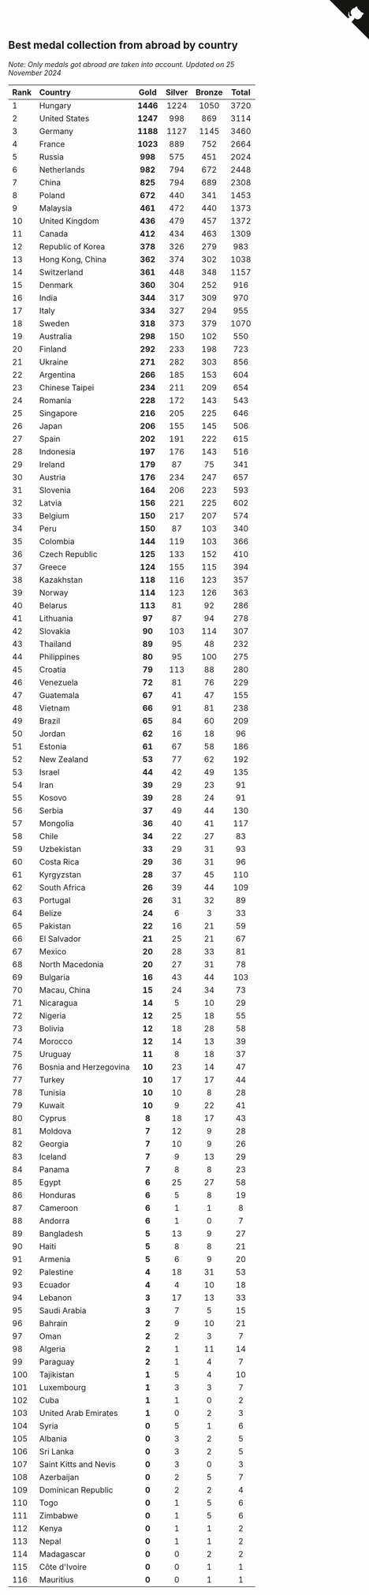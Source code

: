 ## Best medal collection from abroad by country

*Note: Only medals got abroad are taken into account.*
*Updated on 25 November 2024*

| Rank | Country | Gold | Silver | Bronze | Total |
| :--- | :--- | :--: | :--: | :--: | :--: |
| 1 | Hungary | **1446** | 1224 | 1050 | 3720 |
| 2 | United States | **1247** | 998 | 869 | 3114 |
| 3 | Germany | **1188** | 1127 | 1145 | 3460 |
| 4 | France | **1023** | 889 | 752 | 2664 |
| 5 | Russia | **998** | 575 | 451 | 2024 |
| 6 | Netherlands | **982** | 794 | 672 | 2448 |
| 7 | China | **825** | 794 | 689 | 2308 |
| 8 | Poland | **672** | 440 | 341 | 1453 |
| 9 | Malaysia | **461** | 472 | 440 | 1373 |
| 10 | United Kingdom | **436** | 479 | 457 | 1372 |
| 11 | Canada | **412** | 434 | 463 | 1309 |
| 12 | Republic of Korea | **378** | 326 | 279 | 983 |
| 13 | Hong Kong, China | **362** | 374 | 302 | 1038 |
| 14 | Switzerland | **361** | 448 | 348 | 1157 |
| 15 | Denmark | **360** | 304 | 252 | 916 |
| 16 | India | **344** | 317 | 309 | 970 |
| 17 | Italy | **334** | 327 | 294 | 955 |
| 18 | Sweden | **318** | 373 | 379 | 1070 |
| 19 | Australia | **298** | 150 | 102 | 550 |
| 20 | Finland | **292** | 233 | 198 | 723 |
| 21 | Ukraine | **271** | 282 | 303 | 856 |
| 22 | Argentina | **266** | 185 | 153 | 604 |
| 23 | Chinese Taipei | **234** | 211 | 209 | 654 |
| 24 | Romania | **228** | 172 | 143 | 543 |
| 25 | Singapore | **216** | 205 | 225 | 646 |
| 26 | Japan | **206** | 155 | 145 | 506 |
| 27 | Spain | **202** | 191 | 222 | 615 |
| 28 | Indonesia | **197** | 176 | 143 | 516 |
| 29 | Ireland | **179** | 87 | 75 | 341 |
| 30 | Austria | **176** | 234 | 247 | 657 |
| 31 | Slovenia | **164** | 206 | 223 | 593 |
| 32 | Latvia | **156** | 221 | 225 | 602 |
| 33 | Belgium | **150** | 217 | 207 | 574 |
| 34 | Peru | **150** | 87 | 103 | 340 |
| 35 | Colombia | **144** | 119 | 103 | 366 |
| 36 | Czech Republic | **125** | 133 | 152 | 410 |
| 37 | Greece | **124** | 155 | 115 | 394 |
| 38 | Kazakhstan | **118** | 116 | 123 | 357 |
| 39 | Norway | **114** | 123 | 126 | 363 |
| 40 | Belarus | **113** | 81 | 92 | 286 |
| 41 | Lithuania | **97** | 87 | 94 | 278 |
| 42 | Slovakia | **90** | 103 | 114 | 307 |
| 43 | Thailand | **89** | 95 | 48 | 232 |
| 44 | Philippines | **80** | 95 | 100 | 275 |
| 45 | Croatia | **79** | 113 | 88 | 280 |
| 46 | Venezuela | **72** | 81 | 76 | 229 |
| 47 | Guatemala | **67** | 41 | 47 | 155 |
| 48 | Vietnam | **66** | 91 | 81 | 238 |
| 49 | Brazil | **65** | 84 | 60 | 209 |
| 50 | Jordan | **62** | 16 | 18 | 96 |
| 51 | Estonia | **61** | 67 | 58 | 186 |
| 52 | New Zealand | **53** | 77 | 62 | 192 |
| 53 | Israel | **44** | 42 | 49 | 135 |
| 54 | Iran | **39** | 29 | 23 | 91 |
| 55 | Kosovo | **39** | 28 | 24 | 91 |
| 56 | Serbia | **37** | 49 | 44 | 130 |
| 57 | Mongolia | **36** | 40 | 41 | 117 |
| 58 | Chile | **34** | 22 | 27 | 83 |
| 59 | Uzbekistan | **33** | 29 | 31 | 93 |
| 60 | Costa Rica | **29** | 36 | 31 | 96 |
| 61 | Kyrgyzstan | **28** | 37 | 45 | 110 |
| 62 | South Africa | **26** | 39 | 44 | 109 |
| 63 | Portugal | **26** | 31 | 32 | 89 |
| 64 | Belize | **24** | 6 | 3 | 33 |
| 65 | Pakistan | **22** | 16 | 21 | 59 |
| 66 | El Salvador | **21** | 25 | 21 | 67 |
| 67 | Mexico | **20** | 28 | 33 | 81 |
| 68 | North Macedonia | **20** | 27 | 31 | 78 |
| 69 | Bulgaria | **16** | 43 | 44 | 103 |
| 70 | Macau, China | **15** | 24 | 34 | 73 |
| 71 | Nicaragua | **14** | 5 | 10 | 29 |
| 72 | Nigeria | **12** | 25 | 18 | 55 |
| 73 | Bolivia | **12** | 18 | 28 | 58 |
| 74 | Morocco | **12** | 14 | 13 | 39 |
| 75 | Uruguay | **11** | 8 | 18 | 37 |
| 76 | Bosnia and Herzegovina | **10** | 23 | 14 | 47 |
| 77 | Turkey | **10** | 17 | 17 | 44 |
| 78 | Tunisia | **10** | 10 | 8 | 28 |
| 79 | Kuwait | **10** | 9 | 22 | 41 |
| 80 | Cyprus | **8** | 18 | 17 | 43 |
| 81 | Moldova | **7** | 12 | 9 | 28 |
| 82 | Georgia | **7** | 10 | 9 | 26 |
| 83 | Iceland | **7** | 9 | 13 | 29 |
| 84 | Panama | **7** | 8 | 8 | 23 |
| 85 | Egypt | **6** | 25 | 27 | 58 |
| 86 | Honduras | **6** | 5 | 8 | 19 |
| 87 | Cameroon | **6** | 1 | 1 | 8 |
| 88 | Andorra | **6** | 1 | 0 | 7 |
| 89 | Bangladesh | **5** | 13 | 9 | 27 |
| 90 | Haiti | **5** | 8 | 8 | 21 |
| 91 | Armenia | **5** | 6 | 9 | 20 |
| 92 | Palestine | **4** | 18 | 31 | 53 |
| 93 | Ecuador | **4** | 4 | 10 | 18 |
| 94 | Lebanon | **3** | 17 | 13 | 33 |
| 95 | Saudi Arabia | **3** | 7 | 5 | 15 |
| 96 | Bahrain | **2** | 9 | 10 | 21 |
| 97 | Oman | **2** | 2 | 3 | 7 |
| 98 | Algeria | **2** | 1 | 11 | 14 |
| 99 | Paraguay | **2** | 1 | 4 | 7 |
| 100 | Tajikistan | **1** | 5 | 4 | 10 |
| 101 | Luxembourg | **1** | 3 | 3 | 7 |
| 102 | Cuba | **1** | 1 | 0 | 2 |
| 103 | United Arab Emirates | **1** | 0 | 2 | 3 |
| 104 | Syria | **0** | 5 | 1 | 6 |
| 105 | Albania | **0** | 3 | 2 | 5 |
| 106 | Sri Lanka | **0** | 3 | 2 | 5 |
| 107 | Saint Kitts and Nevis | **0** | 3 | 0 | 3 |
| 108 | Azerbaijan | **0** | 2 | 5 | 7 |
| 109 | Dominican Republic | **0** | 2 | 2 | 4 |
| 110 | Togo | **0** | 1 | 5 | 6 |
| 111 | Zimbabwe | **0** | 1 | 5 | 6 |
| 112 | Kenya | **0** | 1 | 1 | 2 |
| 113 | Nepal | **0** | 1 | 1 | 2 |
| 114 | Madagascar | **0** | 0 | 2 | 2 |
| 115 | Côte d'Ivoire | **0** | 0 | 1 | 1 |
| 116 | Mauritius | **0** | 0 | 1 | 1 |


<a href="https://github.com/JustinTimeCuber/wca_statistics" class="github-corner" aria-label="View source on Github"><svg width="80" height="80" viewBox="0 0 250 250" style="fill:#151513; color:#fff; position: absolute; top: 0; border: 0; right: 0;" aria-hidden="true"><path d="M0,0 L115,115 L130,115 L142,142 L250,250 L250,0 Z"></path><path d="M128.3,109.0 C113.8,99.7 119.0,89.6 119.0,89.6 C122.0,82.7 120.5,78.6 120.5,78.6 C119.2,72.0 123.4,76.3 123.4,76.3 C127.3,80.9 125.5,87.3 125.5,87.3 C122.9,97.6 130.6,101.9 134.4,103.2" fill="currentColor" style="transform-origin: 130px 106px;" class="octo-arm"></path><path d="M115.0,115.0 C114.9,115.1 118.7,116.5 119.8,115.4 L133.7,101.6 C136.9,99.2 139.9,98.4 142.2,98.6 C133.8,88.0 127.5,74.4 143.8,58.0 C148.5,53.4 154.0,51.2 159.7,51.0 C160.3,49.4 163.2,43.6 171.4,40.1 C171.4,40.1 176.1,42.5 178.8,56.2 C183.1,58.6 187.2,61.8 190.9,65.4 C194.5,69.0 197.7,73.2 200.1,77.6 C213.8,80.2 216.3,84.9 216.3,84.9 C212.7,93.1 206.9,96.0 205.4,96.6 C205.1,102.4 203.0,107.8 198.3,112.5 C181.9,128.9 168.3,122.5 157.7,114.1 C157.9,116.9 156.7,120.9 152.7,124.9 L141.0,136.5 C139.8,137.7 141.6,141.9 141.8,141.8 Z" fill="currentColor" class="octo-body"></path></svg></a><style>.github-corner:hover .octo-arm{animation:octocat-wave 560ms ease-in-out}@keyframes octocat-wave{0%,100%{transform:rotate(0)}20%,60%{transform:rotate(-25deg)}40%,80%{transform:rotate(10deg)}}@media (max-width:500px){.github-corner:hover .octo-arm{animation:none}.github-corner .octo-arm{animation:octocat-wave 560ms ease-in-out}}</style>
